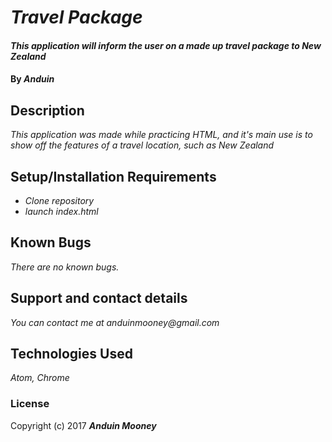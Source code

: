 # _Travel Package_

#### _This application will inform the user on a made up travel package to New Zealand_

#### By _**Anduin**_

## Description

_This application was made while practicing HTML, and it's main use is to show off the features of a travel location, such as New Zealand_

## Setup/Installation Requirements

* _Clone repository_
* _launch index.html_

## Known Bugs

_There are no known bugs._

## Support and contact details

_You can contact me at anduinmooney@gmail.com_

## Technologies Used

_Atom, Chrome_

### License


Copyright (c) 2017 **_Anduin Mooney_**
